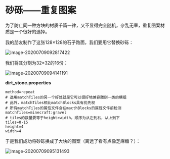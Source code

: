 # 砂砾——重复图案

为了防止同一种方块的材质千篇一律，又不显得完全随机，杂乱无章，重复图案材质是一个很好的选择。

我的朋友制作了这张128×128的石子路面，我们要用它替换砂砾：

![image-20200709092817422](https://i.loli.net/2020/07/28/EUW2gM6ID9Nxci7.png)

我们将其分割为32×32的16份：

![image-20200709094141191](https://i.loli.net/2020/07/28/KfNEAagrl7YOdGb.png)

**dirt_stone.properties**

```properties
method=repeat
# 选用matchTiles的另一个好处就是它可以很好地兼容雕刻一类的模组
# 此外，matchTiles相比matchBlocks具有优先权
# 所有matchTiles的属性文件会在macthBlocks的属性文件前检测
matchTiles=minecraft:gravel
# tiles的数量要等于height×width，顺序为从左到右，从上到下
tiles=0-15
height=4
width=4
```

于是我们成功将砂砾换成了大块的图案（离远了看有点像芝麻糖？）：

![image-20200709095131493](https://i.loli.net/2020/07/28/ls2GI4U6a5qSmJi.png)
